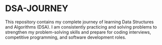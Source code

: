 # DSA-JOURNEY
This repository contains my complete journey of learning Data Structures and Algorithms (DSA). I am consistently practicing and solving problems to strengthen my problem-solving skills and prepare for coding interviews, competitive programming, and software development roles.
